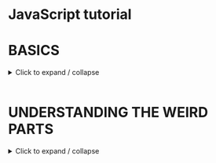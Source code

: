 # JavaScript tutorial

# BASICS

<details>
<summary>Click to expand / collapse</summary>
<br/>

## JavaScript basics

- [JS behind the scenes](./1_JavaScriptBasics/1_js_behind_the_scenes.js)

  - How JS code is ran
  - Execution context and Execution stack
  - Execution phases
  - Hoisting
  - Scoping and scope chain
  - The 'this' keyword

- [DOM manipulation and events](./1_JavaScriptBasics/2_dom_manipulation_and_events.js)

  - DOM access and manipulation
  - Events and event handling

- [Inheritance and prototype chain](./1_JavaScriptBasics/3_inheritance_and_prototype_chain.js)

  - primitives, objects
  - prototype, prototype chain
  - function constructors, Object.create

- [Primitives vs objects](./1_JavaScriptBasics/4_primitives_vs_objects.js)

  - deep vs shallow copy

- [IIFEs (Immediately invoked function expressions)](./1_JavaScriptBasics/5_IIFEs.js)

  - acheiving privacy in vanilla JS

- [Closures](./1_JavaScriptBasics/6_closures.js)

  - inner function argument access

- [Bind, call and apply](./1_JavaScriptBasics/7_bind_call_apply.js)
  - setting the 'this' variable of a function

<br/>

## ES6 new features

- [let and const variable declarations](./2_ES6NewFeatures/1_let_and_const.js)

- [ES6 block scoping](./2_ES6NewFeatures/2_blocks_and_IIFEs.js)

- [ES6 new string methods](./2_ES6NewFeatures/3_strings.js)

- [Arrow functions](./2_ES6NewFeatures/4_arrow_functions_and_this.js)

  - arrow functions and how does the 'this' variable work within them

- [Destructuring functions](./2_ES6NewFeatures/5_destructuring.js)

- [ES6 new array methods](./2_ES6NewFeatures/6_arrays.js)

  - Array.from(), for of loops, find, findIndex

- [Spread operator](./2_ES6NewFeatures/7_spread_operator.js)

- [Rest parameters operator](./2_ES6NewFeatures/8_rest_parameters.js)

- [Default parameters](./2_ES6NewFeatures/9_default_parameters.js)

- [Maps](./2_ES6NewFeatures/10_maps.js)

- [Classes](./2_ES6NewFeatures/11_classes.js)

- [Class inheritance](./2_ES6NewFeatures/12_classes_with_subclasses.js)

<br/>

## Asynchronous JavaScript

- [Basic async example](./3_AsynchronousJavaScript/1_async_basics.js)

  - setTimeout()
  - basic mechanisms, event loop

- [Callbacks](./3_AsynchronousJavaScript/2_callbacks.js)

- [Promises](./3_AsynchronousJavaScript/3_promises.js)

  - promise states
  - resolve and reject
  - producing and consuming promises

- [Async await](./3_AsynchronousJavaScript/4_async_await.js)

- [AJAX](./3_AsynchronousJavaScript/5_ajax.js)
  - AJAX (Asynchronous JavaScript And XML)
  - fetch API

<br/>

## JavaScript project

A modern recipe app using npm, babel and webpack.

- [Project link](./4_modern_js_project)
- [Project notes](./4_modern_js_project/NOTES.txt)

<br/>

</details>

<br/>

# UNDERSTANDING THE WEIRD PARTS

<details>
<summary>Click to expand / collapse</summary>
<br/>

## Execution contexts and lexical environments

<details>
<summary>Click to expand / collapse</summary>
<br/>

### Conceptual aside (important terms)

<details>
<summary>Click to expand / collapse</summary>
<br/>

**Syntax parser:**

- a **syntax parser** is a program that reads your code and determines what it does and if its grammar (syntax) is valid
- basically a program that helps the compiler translate our code into machine code

**Lexical environment:**

- it means where something sits physically in the code you write
- 'lexical' means 'having to do with words or grammar'
- a **lexical environment** exists in programming languages in which **where** you write something is important

**Execution contexts:**

- a wrapper to help manage the code that is running
- there are lots of lexical environments - which one is currently running is managed by **execution contexts**
- it can contain things beyond what you've written in code

**Name / value pair:**

- a name which maps to a unique value
- the name may be defined more than once, but only can have one value in any given **execution context**
- that value may be more _name/value pairs_

**Object:**

- a collection of name / value pairs
- this is the simplest definition when talking about _JavaScript_, it's just that simple

**Javascript and 'undefined'**

- `undefined` is a special value in JS which means that the variable hasn't been defined yet
- all variables are initialized to that value during the creation of the execution context in a process called _hoisting_
- it's a really bad practice to manually set variables to 'undefined' because it's better to have it mean that the variable was never initialized

**Single-threaded, synchronous execution:**

- **single-threaded** means that one command is being executed at a time (maybe not under the hood of the browser though, but from our perspective)
- **synchronous** means one at a time and in order

**Function invocation:**

- it just means running a function - in JS it's done by using parenthesis, `()`

**Variable environment:**

- where the variables live and how they relate to each other in memory

**Scope:**

- where a variable is available in your code and if it's truly the same variable, or a new copy

**Asynchronous:**

- more than one at a time

</details>

### The global environment and the global object

- whenever code is run in JS it's ran inside an execution context
- the base execution context is the **global execution context** (it's accessible to everything from anywhere in your code)
- the global execution context automatically creates 3 things for us (by the JS engine):
  - **the global object** - in the browser it's is the _window_ object
  - **the special `this` variable** - at the global level, wiithin the browser, it's the same as the _window_ object
  - **a link to the outer environment** - in the case of the global context it is **null** since there is nothing outside of it
- when we say _global_ in JS it means "not inside a function"
- in JS when we create variables or functions (and we're not inside another function at the same time) they get attached to the global object (window) and are ran within the _global execution context_
- **[code examples](./understanding-the-weird-parts/execution-contexts-and-lexical-environments/1_global_environment_and_global_object.js)**

### The execution context: creation and hoisting

There are 2 phases that the execution context goes through:

**Creation phase:**

- create the _global object_, _the 'this' variable_ and the _link to the outer environmant_ in memory
- setup memory space for variables and functions => **hoisting**
- **hoisting**:
  - before our code is executed line by line the JS engine sets up memory space for variables and functions and hence they already exist in memory
  - all variables are initially set to `undefined`, and functions sit in memory with the entirety of their code
- **[code examples](./understanding-the-weird-parts/execution-contexts-and-lexical-environments/2_execution_context_creation_and_hoisting.js)**

**Execution phase:**

- code gets executed line by line (JS is synchronous by default)

### Function invocation and the execution stack

- each invoked function creates it's own execution context which is put on the top of the **execuction stack**
- whichever context is on the top of the stack is the one that is currently running
- after the execution of a specific context finishes it is poped off (removed) from the _execution stack_
- the _global execution context_ is always at the bottom of the execution stack

  <img src="./readme-img/execution-stack.png" alt="execution-stack" width="600"/>

### Functions, context and variable environments

- each variable is unique within its own execution context
- **[code examples](./understanding-the-weird-parts/execution-contexts-and-lexical-environments/3_variable_environment.js)**

  <img src="./readme-img/execution-context-vars.png" alt="execution-context-vars" width="600"/>

### The scope chain

- when a function is called JS first looks for variables defined within itself
- if it doesn't find them there it looks at the outer environment link (which is also created during the _execution context creation phase_)
- to determine the **outer environment link** of an execution context we are **NOT looking at the order of the execution stack**, but rather the **lexical environment** (where the function is written)
- **[code examples](./understanding-the-weird-parts/execution-contexts-and-lexical-environments/4_scope_chain.js)**

  <img src="./readme-img/scope-chain.png" alt="scope-chain" width="600"/>

### What about asynchronous code?

- there is another list, other than the execution stack, which sits on top of the JS engine, the **event queue**
- since the browser consists of things other than the JavaScript engine, we sometimes want to communicate with them (e.g. for sending HTTP requests)
- when the browser has an event outside of the JS engine for which we want to be notified of, it's placed on the **event queue**
- the event queue gets executed at the moment the _execution stack_ is emptied
- at that time the JS engine looks to find whether we have a function which should respond to a given event, and if we do it creates a new execution context, executes it, and removes the event from the queue
- it's important to note that the JS engine itself isn't asynchronous, rather the browser is producing events asyncronously, and the JS engine is synchronously handling them whenever the execution stack is empty and an event is present in the event queue
- **[code examples](./understanding-the-weird-parts/execution-contexts-and-lexical-environments/5_asynchronous_callbacks_and_the_event_queue.js)**

</details>

## Types and operators

<details>
<summary>Click to expand / collapse</summary>
<br/>

### Conceptual aside (important terms)

<details>
<summary>Click to expand / collapse</summary>
<br/>

**Dynamic typing:**

- you don't tell the engine what type of data a variable holds, it figures it our while your code is running
- because of that variables can hold different types of values because it's all figured out during execution

**Operator precedence:**

- the order in which functions (opearators) get called

**Operator associativity:**

- when operators have the same precedence _associativity_ is what determines the order in which operators get called (_left-to-right_ or _right-to-left_)
- for example the `+` operator has left-to-right associativity, while the `=` operator has right-to-left

**Coercion:**

- converting a value from one type to another
- type coercion happens a lot in JS since it's dynamically typed

</details>

### Primitive types

- a type of data that represents a single value, which means it's not an object
- in JS there are 6 of them:
  - `undefined` - represents lack of existence (when the engine hasn't set a value for the variable)
  - `null` - represents lack of existence (when we explicitly don't want to set a value for the variable)
  - `boolean` - `true` or `false`
  - `number` - a floating point number (there are always some decimals)
  - `string` - a sequence of characters
  - `symbol` - used in ES6

### Operators

- a special **function** that is syntactically written differently
- generally they take 2 values and return a result
- _precedence_ and _associativity_: **[MDN docs](https://developer.mozilla.org/en-US/docs/Web/JavaScript/Reference/Operators/Operator_Precedence)**
- **[comparison operators examples](./understanding-the-weird-parts/types_and_operators/types_and_operators.js)**
- **[sameness docs](https://developer.mozilla.org/en-US/docs/Web/JavaScript/Equality_comparisons_and_sameness)**

### Booleans and existence

- truthy values are coerced to true, falsy ones to false
- logical operators also return resolved truthy values which can be used to conditionally run some parts of the code (using `&&`) or set fallback values (using `||`)
- this can be used when checking for the existence of a value, **[examples](./understanding-the-weird-parts/types_and_operators/2_booleans_and_existence.js)**

### Default values

- **[code examples](./understanding-the-weird-parts/types_and_operators/3_default_values.js)**
- **[code examples - framework aside](./understanding-the-weird-parts/types_and_operators/default-values-framework-aside/index.html)**

</details>

## Objects and functions

<details>
<summary>Click to expand / collapse</summary>
<br/>

### Conceptual aside (important terms)

<details>
<summary>Click to expand / collapse</summary>
<br/>

**Expression:**

- a unit of code that results in a value
- it doesn't have to save to a variable

**Statement:**

- statements just do work and don't result in a value

**Arguments:**

- the parameters you pass to a function (general name)
- JS also gives us a keyword of the same name which contains them all

**Mutate:**

- to change something
- immutable means that it can't be changed

**By value vs by reference:**

- deep and shallow copy difference when using primitives vs when using objects
- when using primitives we make deep copies, **by value**

  <img src="./readme-img/by-value-deep-copy.png" alt="deep copy - by value" width="600"/>
  <br />

- when using objects we make shallow copies, **by reference**

  <img src="./readme-img/by-reference-shallow-copy.png" alt="deep copy - by value" width="600"/>
  <br />

- **[code examples](./understanding-the-weird-parts/objects_and_functions/7_by_value_vs_by_reference.js)**

**Arrays are collections of 'anything':**

- since JS is dynamically typed an array can hold different value types (even objects and functions)
- **[code examples](./understanding-the-weird-parts/objects_and_functions/9_arrays.js)**

**Callback function:**

- a function you give to another function, to be run when the other function is finished
- so the function you invoke, 'calls back' by calling the function you gave it when it finishes

</details>

### Framework aside (popular feature usages)

<details>
<summary>Click to expand / collapse</summary>
<br/>

### Faking namespaces

- a **namespace** is a container for variables and functions
- it's typically used to keep variables and functions with the same name separate
- JS by default doesn't have namespaces, objects are often used as containers to fake namespaces
- **[code examples](./understanding-the-weird-parts/objects_and_functions/3_faking_namespaces.js)**

### Function overloading

- JS doesn't have out of the box support for function overloading (since functions are actually objects)
- since we have first-class functions it isn't a problem (there are other mechanisms such as default parameters or binding)

### Function factories

- example of taking advantage of closures

</details>

### Dangerous aside (dangers within the language)

<details>
<summary>Click to expand / collapse</summary>
<br/>

### Automatic semicolon insertion

- semicolons are actually optional in JS
- the JS engine tries to automatically insert them where it expects them to be, this can cause big and hard to debug problems, especially with the `return` statement (it puts a semicolon automatically if we go to the new line immediatelly after the return statement)
- that's because we should never write code like this:

```js
// JS will automatically insert a semicolon after the return statement since it doesn't see anything else in that line
function a() {
  return;
  {
    name: "test";
  }
}
```

- but rather like this:

```js
// now it won't do it since it has seen the { character
function a() {
  return {
    name: "test",
  };
}
```

- **aslo we should always put our own semicolons**

</details>

### Objects and the dot

- objects consists out of properties (primirives or objects) and methods (member functions)
- the object is stored in some memory location, and contains references to memory locations of its properties and methods
- to access members of the object we can use the **member access operator, `[]`**, or the **dot operator, `.`**
- **[code examples](./understanding-the-weird-parts/objects_and_functions/1_objects_and_the_dot.js)**

### Objects and object literals

- **[code examples](./understanding-the-weird-parts/objects_and_functions/2_objects_and_object_literals.js)**

### JSON and object literals

- _JSON => JavaScript Object Notation_
- object literals and JSON are not the same thing, even though they have a similar syntax
- **[code examples](./understanding-the-weird-parts/objects_and_functions/4_JSON_and_object_literals.js)**

### Functions are objects

- in JS **functions are objects** => first class functions concept
- everything you can do with other types you can do with functions (assign them to variables, pass them around, create them on the fly)
- a function is a special type of object
- a function doesn't have to have a name (it can be anonymous)
- the code we write inside the function is actually stored within the CODE property of the function object (and it's invocable)
  <img src="./readme-img/functions-are-objects.png" alt="functions-are-objects" width="900"/>
  <img src="./readme-img/functions-are-objects-2.png" alt="functions-are-objects-2" width="900"/>
- **[code examples](./understanding-the-weird-parts/objects_and_functions/5_functions_are_objects.js)**

### Function statements and function expressions

- reminder: **expressions** are units of code which result in a value, where as **statements** are units of code which just do the work, without resulting in a value
- in JS, since functions are objects, we have both _function statements_ and _function expressions_
- as we have first class functions we can store them in variables, pass them around as parameters, just declare them as function statements...
- **[code examples](./understanding-the-weird-parts/objects_and_functions/6_function_statements_and_function_expressions.js)**

### Objects, functions and 'this'

- when a function is invoked an execution context is created (the CREATION PHASE)
- it contains the following:
  - _variable environment_ (or the _variable object_) - all variables and functions created within this function get attached to it
  - a _link to the outer environment_ - used for _lexical scoping_ and creating the _scope chain_
  - **the 'this' keyword** - a pointer to a different object depending on how the function is called
- **rules of 'this':**
  - 'this' gets initialized when the functions gets invoked (not before)
  - when used within **'normal' function calls**, the 'this' variable points to the **global object**
  - when used within **method calls** (when a function is a property of an object), 'this' points to **that object** (the parent of the function method)
  - if we have an **inner function within an object method**, the 'this' keyword will point to the **global object** again (weird but it is how it is)
  - to circumvent this problem and get the 'expected behavior' we can use the **self pattern** where we create a self variable within the object method, initialize it to 'this', and then use self instead of 'this' within the inner function
- **[code examples](./understanding-the-weird-parts/objects_and_functions/8_the_this_keyword.js)**

### 'arguments' and spread

- when you execute a function, during the creation phase of the execution context, another special argument is created, `arguments`
- it contains values of all the parameters that were passed to a function
- it is an **array-like object**
- deprecated with the introduction of the **spread parameter** (`...`), e.g. `function greet(...args) { // some code }`
- **[code examples](./understanding-the-weird-parts/objects_and_functions/10_the_arguments_keyword.js)**

### Immediately invoked function expressions (IIFE)s

- a mechanism that enables us to run functions on the fly (at the point of their creation)
- **[code examples](./understanding-the-weird-parts/objects_and_functions/11_IIFEs.js)**
- they provide 'safe' code because of the way JS works
- frameworks often wrap their entire code within an IIFE
- if we want to mutate some object, or even the global object, we can just pass it to the IIFE as a parameter

  <img src="./readme-img/IIFE-safe-code.png" alt="IIFEs and safe code" width="600"/>
  <img src="./readme-img/IIFEs-and-safe-code-2.png" alt="IIFEs and safe code 2" width="600"/>

### Understanding closures

- when we return a function from another function the inner function will still have access to all of the parameters and variables of the outer function - even though the outer function has already executed and its execution context was poped out of the stack
- this is because of 2 mechanisms:
  - during the creation of an execution context its variable object is created - and that object exists in memory for some time, even after the execution context was poped out of the stack (eventually JS garbage collector cleans it up though)
  - the inner function and its execution context have a link to the outer environment, which is the execution context of the outer function, and its variable object which is still in memory
- this mechanism, which closes in all the variables which it's supposed to have access to, is called a **closure**
- JS engine will make sure that this always happens - that the inner function has access to all variables it's supposed to - by the use of _closures_

  <img src="./readme-img/closures.png" alt="Closures" width="900"/>

- **[code examples](./understanding-the-weird-parts/objects_and_functions/12_understanding_closures.js)**
- code example explanations (for loop example):

  <img src="./readme-img/closures-2.png" alt="Closures 2" width="900"/>

### call(), apply(), and bind()

- with these methods we can control the value of the `this` variable during the creation of the execution context
- all functions in JS get access to them (since functions are objects these are their method properties)
- **`.bind()`**
  - returns an exact copy of the function
  - _1st parameter_ is the value of the this variable it will be pointing to
  - we can also set other predefined variables with it
- **`.call()`**
  - invokes the function, same as using the `()`
  - we can set the this variable manually using the _1st parameter_
- **`.apply()`**
  - invokes the function, same as using the `()`
  - we can set the this variable manually using the _1st parameter_
  - the difference between `call` and `apply` is that call takes in other function arguments sequentionally (using the rest parameters syntax), while apply takes them in the form of an array (which can sometimes be more useful)
- usage examples:
  - **function borrowing** - using methods of one object on another object by setting the this variable to it using `call` / `apply`
  - **function currying** - creating function copies with permanent predefined values of some parameters
- **[code examples](./understanding-the-weird-parts/objects_and_functions/15_call_apply_bind.js)**

### Functional programming

- a programming paradigm which is enabled by the use of first-class functions (functions being used like objects)
- functions should avoid mutating data (rather they should return something new)
- libs such as `lodash` are built upon this concept
- **[code examples](./understanding-the-weird-parts/objects_and_functions/16_functional_programming.js)**

</details>

## Object-oriented JavaScript and prototypal inheritance

<details>
<summary>Click to expand / collapse</summary>
<br/>

### Conceptual aside (important terms)

<details>
<summary>Click to expand / collapse</summary>
<br/>

**Reflection:**

- an object can look at itself, listing and changing its properties and methods
- **[code examples](.understanding-the-weird-parts/object-orientend-js-and-prototypal-inheritance/2_reflection.js)**

</details>

### Understanding the prototype (protoypal inheritance)

- all objects in JavaScript (including functions) have access to the **prototype** property, which is a reference to other objects (usually accessible through the `__proto__` property, which is not to be confused with the actual `prototype` property which all functions have, but is only used by _function constructors_, see the next chapter for more clarification - TLDR the prototype can be accessed through the `__proto__` property)
- when we access a property of an object, ex. `obj.prop1`, it first looks for the property within its properties, and if it doesn't find it looks into the **prototype**
- this can also be recursive, the prototype of an object can have its own prototype
- this recursion, where an object has its prototype, which can then have its prototype, and so on, is called the **protoype chain**
- **[code examples](.understanding-the-weird-parts/object-orientend-js-and-prototypal-inheritance/1_understanding_the_prototype.js)**

  <img src="./readme-img/prototype-chain.png" alt="Protoype chain" width="900"/>

### Everything in JavaScript is an object (or a primitive)

- at the bottom of the prototype chain is the **base JavaScript object** which is set to the prototype of every object
- it has some properties and methods which are common to all objects (such as the `toString` method)
- for functions there are also the `bind`, `call`, and `apply` methods we talked about earlier (the base function object has its own prototype which is actually the base object with just the basic methods common to objects, so at the end of the prototype chain there is always the same base object)
- for arrays there are a lot of helpful properties and methods such as `.length`, `.map()`, `.pop()`, `.push()`...
- we can examine it further in the browser console if we access the `__proto__` property of the object / function / array

</details>

## Building objects

<details>
<summary>Click to expand / collapse</summary>
<br/>

### Dangerous aside (dangers within the language)

<details>
<summary>Click to expand / collapse</summary>
<br/>

**'new' and functions:**

- if we accidentally don't use the 'new' keyword when using _function constructors_ we will set all of the properties to the global object, and also initialize variables which were created this way to `undefined` (which will cause errors if we try to use some of the properties or methods of that variable somewhere later in code)
- e.g:

```js
// if we accidentally do this
var john = Person("John", "Smith");

// insted of
var john = new Person("John", "Smith");
```

- to try and avoid this error as much as we can we should follow the convention that _function constructors_ should be named starting with an uppercase letter, and 'normal' functions with a starting lowercase letter
- this can be additionally enforced by the use of linters (ESLint)

**Built in function constructors:**

- we can create primitive types using the built in _function constructors_ such as `new Number(5)`, `new String("asd")` and so one
- here we are using so called reference types (object wrappers around primitive values)
- we can even add new functionalities to built-in _function constructors_ (can be useful, but mostly dangerous)
- generally we should not use the built-in _function constructors_ to create primitive values!
- **[code examples](./understanding-the-weird-parts/building_objects/3_built_in_function_constructors.js)**

**Arrays and the for...in loop:**

- since arrays are objects they behave a bit differently than in other programming languages
- array entries are actually key-value pairs where the key is the position index of an element
- if we (or some framework) add something to the _prototype_ of the `Array` built-in `function constructor` and use the _for-in_ loop it would also loop through the added property in the prototype because the _for-in_ loop goes through all of the objects properties by default
- **TLDR don't use for in loops with arrays!**
- **[code examples](./understanding-the-weird-parts/building_objects/4_arrays_and_forin_loop.js)**

</details>

### Function constructors, 'new', and the history of JavaScript

- JavaScript was created by _Brendan Eich_
- it was called JavaScript to attract Java developers
- because of that the `new` operator was introduced, so that the creation of objects can look similar to Java, e.g. `var john = new Person();`
- the `new` operator creates an empty object and changes where the `this` variable points to and makes it so that it points to the Person object (in this case)
- as long as the function we are invoking doesn't return a value the object created by the `new` operator will be the one that is returned
- a **function constructor** is a normal function that is used to construct objects
- summary of the flow:
  1. `new` operator creates an empty object and points the `this` variable within the function to it
  2. the _function constructor_ is invoked and using the `this` variable sets some properties on the newly created empty object
  3. if no other values are returned from the _function constructor_ the object created by the `new` operator is returned
- **[code examples](./understanding-the-weird-parts/building_objects/1_function_constructors.js)**

### Function constructors and '.prototype'

- in addition to some properties mentioned in the previous lectures, all functions also have the **prototype** property
- unless we use a function as a function constructor it's never used
- it's used only by the `new` operator
- **this is very confusing - the `prototype` property set on a function is not the actual prototype of the function!!!**
  - it's the _prototype_ of any objects created by the _function constructor_
  - the actual _prototype_ can usually be accessed through the `__proto__` property
  - when we call the `new` keyword it creates an empty object and it sets its _prototype_ (its `__proto__` property) to the `.prototype` property of the _function constructor_
- **[code examples](./understanding-the-weird-parts/building_objects/2_function_constructors_and_prototype.js)**

### Object.create and Pure Prototypal Inheritance

- since function constructors are just a way to mimic other programming languages, there is also another way to create objects with which prototypal inheritance is embraced
- `Object.create()` creates an empty object with its prototype pointing to anything you passed to it
- **pure prototypal inheritance** means that we don't use any other concept (such as _function constructors_) to define how an object is structured, we simply make objects and then create new objects from them pointing to other objects in their prototype
- if we want to modify those new objects we simply override values from the prototype with custom ones
- before `Object.create()` (dinosaur times of Internet Explorer 6 probably) **polyfills** were used
  - a **polyfill** is code that adds a feature which the engine _may_ lack (older and newer browsers - filling in the gaps)
- **[code examples](./understanding-the-weird-parts/building_objects/5_object_create_and_pure_prototypal_inheritance.js)**

### ES6 and classes

- ES6 introduced the `class` keyword and concept which is basically just syntactic sugar (a different way to type something which doesn't change how it works under the hood) for _function constructors_
- it doesn't work like it does in other programming languages where classes are just blueprints for objects, and if you define a class, until you initialize it nothing happens
- in JS **when we define a class we already created an object** which will be used as a prototype for other objects
- if we want to set a prototype, in ES6 we can do it via the `extends` keyword:
- it looks something like this:

  <img src="./readme-img/ES6-classes.png" alt="Protoype chain" width="500"/>
  <img src="./readme-img/ES6-setting-proto.png" alt="Protoype chain" width="500"/>

</details>

## Odds and ends

<details>
<summary>Click to expand / collapse</summary>
<br/>

### `typeof`, `instanceof` and figuring out what something is

- `typeof` tells us of what type something is
- `instanceof` - checks if an object is an instance of some type (class)
- **[code examples](./understanding-the-weird-parts/odds_and_ends/1_typeof_instanceof.js)**

### Strict mode

- a way to tell the JavaScript engine to process the code in a stricter way
- it's enabled by the string `"use strict";` which must go either at the top of the file, or at the top of a function
- [MDN docs on strict mode](https://developer.mozilla.org/en-US/docs/Web/JavaScript/Reference/Strict_mode)
- **[code examples](./understanding-the-weird-parts/odds_and_ends/2_strict_mode.js)**

</details>

## Building a framework / library

<details>
<summary>Click to expand / collapse</summary>
<br/>

- it's pretty cool

### Requirements

- we'll call it **greetr**
- when given a first name, last name, and optional language, it generates formal and informal greetings
- support english and spanish languages
- it should be reusable
- it should be easy to type, `G$()`
- it should support jQuery

### 1. Structuring safe code

- we need to create a separate reusable execution context whose variables won't clash with anything
- to do this we wrap the entire code into an IIFE (immediatelly invoked function expression)

### 2. Our object and its prototype

- here we'll copy jQuery structure where we don't need to use the `new` keyword to create a new object
- to do this we'll wrap the invocation of a new object within another function
- we'll add functionalities of the object to its prototype
- we'll expose it to the global object using the `Greetr` name, and also a shorter alias, `G$`

### 3. Properties and chainable methods

- to add functionalities we attach them to the object prototype
- to make them chainable we return `this` from them, during execution `this` will be set to the calling object

- **[code examples](./understanding-the-weird-parts/building_a_framework)**
- **[Greetr lib - ES5](./understanding-the-weird-parts/building_a_framework/Greetr.js)** - good for understanding the concepts
- **[Greetr lib - ES6](./understanding-the-weird-parts/building_a_framework/GreetrES6.js)** - much cleaner and more readable

</details>

## TypeScript, ES6 and transpiled languages

<details>
<summary>Click to expand / collapse</summary>
<br/>

**Transpiled language:**

- to **transpile** is to convert the syntax of one programming language to another
- in this case those languages don't really ever run anywhere, but are instead processed by _transpliers_ that generate JavaScript

**TypeScript**

- one of the most popular transpiler languages that adds types to JavaScript
- [official docs](https://www.typescriptlang.org/)
- [TypeScript tutorial](https://github.com/NGril/typescript-tutorial)

- another example is **[Babel](https://babeljs.io/)** which lets us use modern JS features in browsers that don't yet support it

</details>

## ES6 Promises, Async, and Await

<details>
<summary>Click to expand / collapse</summary>
<br/>

**How asynchronous code is handled in JavaScript:**

- as we've said, by default JavaScript is **synchronous** (it executes commands in order) and **single-threaded** (one command at a time)
- however JavaScript engine is embedded within some other execution environment (such as the browser or NodeJS) which is asynchronous
- asynchronous processes are actually running within that other environment, and when they are done the JavaScript engine is then notified that the process is done through events which the JS engine puts within its event queue
- once the execution stack is empty the events from the queue are processed using the callback functions which we defined in our code

  <img src="./readme-img/JS-engine.png" alt="execution-stack" width="900"/>

**Promises:**

- before promises and the async-await syntax async code was handled using purely callback functions
- this was hard to read and manage (callback hell, pyramid of doom), also not all use cases were covered
- a **promise** is a _standardized approach_ to dealing with asynchronous events and callbacks

  - it is an object that represents a future value (for a process that's already running)
  - we can handle the returned value when it becomes available using the handler functions which we add using the `.then(function ())` method
  - **[code examples](./understanding-the-weird-parts/promises_async_await/1_how_promises_work.js)** - our own dummy implementation of a promise (for better understanding)

- the built in _Promise_ object has some nice features such as .then chaining which effectively removes the pyramid of doom
- **[code examples](./understanding-the-weird-parts/promises_async_await/2_promises.js)**

**Async and await:**

- _syntactic sugar_ for dealing with async values, even more readable than the .then syntax
- under the hood it's based on the older promise syntax though
- with it we can write code that looks like it's synchronous
- 2 new keywords - `async` (we need to mark the function with it) and `await` (we add it before the value we are awaiting, basically blocking execution of the function until the promise is resolved)
- we can think of it like the execution context of the async function was temporarely poped of the execution stack until the promise is resolved
- note that this is still async code, which means that the execution of the rest of the code will continue while we are waiting for the promise to be resolved (don't be fooled because it looks like normal synchronous code)
- **[code examples](./understanding-the-weird-parts/promises_async_await/3_async_await.js)**

</details>

</details>
